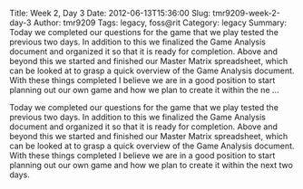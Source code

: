 Title: Week 2, Day 3
Date: 2012-06-13T15:36:00
Slug: tmr9209-week-2-day-3
Author: tmr9209
Tags: legacy, foss@rit
Category: legacy
Summary: Today we completed our questions for the game that we play tested the previous two days. In addition to this we finalized the Game Analysis document and organized it so that it is ready for completion. Above and beyond this we started and finished our Master Matrix spreadsheet, which can be looked at to grasp a quick overview of the Game Analysis document. With these things completed I believe we are in a good position to start planning out our own game and how we plan to create it within the ne ... 

Today we completed our questions for the game that we play tested the previous
two days. In addition to this we finalized the Game Analysis document and
organized it so that it is ready for completion. Above and beyond this we
started and finished our Master Matrix spreadsheet, which can be looked at to
grasp a quick overview of the Game Analysis document. With these things
completed I believe we are in a good position to start planning out our own
game and how we plan to create it within the next two days.

